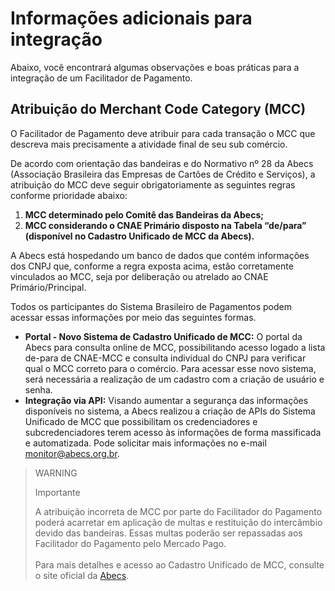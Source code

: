 # Informações adicionais para integração

Abaixo, você encontrará algumas observações e boas práticas para a integração de um Facilitador de Pagamento.

## Atribuição do Merchant Code Category (MCC)

O Facilitador de Pagamento deve atribuir para cada transação o MCC que descreva mais precisamente a atividade final de seu sub comércio. 

De acordo com orientação das bandeiras e do Normativo nº 28 da Abecs (Associação Brasileira das Empresas de Cartões de Crédito e Serviços), a atribuição do MCC deve seguir obrigatoriamente as seguintes regras conforme prioridade abaixo:

1. **MCC determinado pelo Comitê das Bandeiras da Abecs;**
1. **MCC considerando o CNAE Primário disposto na Tabela “de/para” (disponível no Cadastro Unificado de MCC da Abecs).**


A Abecs está hospedando um banco de dados que contém informações dos CNPJ que, conforme a regra exposta acima, estão corretamente vinculados ao MCC, seja por deliberação ou atrelado ao CNAE Primário/Principal. 

Todos os participantes do Sistema Brasileiro de Pagamentos podem acessar essas informações por meio das seguintes formas.

* **Portal - Novo Sistema de Cadastro Unificado de MCC:** O portal da Abecs para consulta online de MCC, possibilitando acesso logado a lista de-para de CNAE-MCC e consulta individual do CNPJ para verificar qual o MCC correto para o comércio. Para acessar esse novo sistema, será necessária a realização de um cadastro com a criação de usuário e senha.
* **Integração via API:** Visando aumentar a segurança das informações disponíveis no sistema, a Abecs realizou a criação de APIs do Sistema Unificado de MCC que possibilitam os credenciadores e subcredenciadores terem acesso às informações de forma massificada e automatizada. Pode solicitar mais informações no e-mail monitor@abecs.org.br.

> WARNING
>
> Importante
>
> A atribuição incorreta de MCC por parte do Facilitador do Pagamento poderá acarretar em aplicação de multas e restituição do intercâmbio devido das bandeiras. Essas multas poderão ser repassadas aos Facilitador do Pagamento pelo Mercado Pago.<br><br>Para mais detalhes e acesso ao Cadastro Unificado de MCC, consulte o site oficial da [Abecs](https://www.abecs.org.br/consulta-mcc-individual).